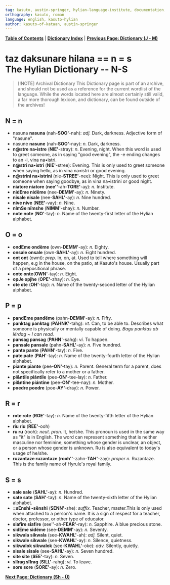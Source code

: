```yaml
---
tag: kasuto, austin-springer, hylian-language-institute, documentation, archive, dictionary
orthography: kasuto, roman
language: english, kasuto-hylian
author: kasuto-of-kataan, austin-springer
---
```

**[Table of Contents](00-toc.md)** | **[Dictionary Index](10.0-daksunare.md)** | **[Previous Page: Dictionary (J - M)](10.3-daksunare-j-m.md)**

# <span class="hylian_kas">taz daksunare hilana == n = s</span><br>The Hylian Dictionary -- N-S


> [!NOTE] Archival Dictionary
> This Dictionary page is part of an archive, and should not be used as a reference for the current wordlist of the language. While the words located here are almost certainly still valid, a far more thorough lexicon, and dictionary, can be found outside of the archives!

## N <span class="hylian_kas">= n</span>

+ <span class="hylian_kas">nasuna</span> **nasuna** (nah-**SOO'**-nah): _adj._ Dark, darkness.  Adjective form of  "nasune".
+ <span class="hylian_kas">nasune</span> **nasune** (nah-**SOO'**-nay): _n._ Dark, darkness.
+ **<span class="hylian_kas">n@stre</span> na•istre** (**NIE'**-stray): _n._ Evening, night. When this word is used to greet someone, as in saying "good evening", the -e ending changes to an -i, vina na•istri.
+ **<span class="hylian_kas">n@stri</span> na•istri** (**NIE'**-stree): Evening. This is only used to greet someone when saying hello, as in vina na•istri or good evening.
+ **<span class="hylian_kas">n@strini</span> na•istrini** (nie-**STREE'**-nee): Night. This is only used to greet someone when saying goodbye, as in vina na•istrini or good night.
+ **<span class="hylian_kas">niatore</span> niatore** (**nee''**-ah-**TORE'**-ay): _n._ Institute.
+ **<span class="hylian_kas">nidEme</span> nidëme** (nee-**DEMM'**-ay): _n._ Ninety.
+ **<span class="hylian_kas">nisale</span> nisale** (nee-**SAHL'**-ay): _n._ Nine hundred.
+ **<span class="hylian_kas">nive</span> nive** (**NEE'**-vay): _n._ Nine.
+ **<span class="hylian_kas">nImSe</span> nïmshe** (**NIMM'**-shay): _n._ Number.
+ **<span class="hylian_kas">note</span> note** (**NO'**-tay): _n._ Name of the twenty-first letter of the Hylian alphabet.

## O <span class="hylian_kas">= o</span>

+ **<span class="hylian_kas">ondEme</span> ondëme** (own-**DEMM'**-ay): _n._ Eighty.
+ **<span class="hylian_kas">onsale</span> onsale** (own-**SAHL'**-ay): _n._ Eight hundred.
+ **<span class="hylian_kas">ont</span> ont** (ownt): _prep._ In, on, at. Used to tell where something will happen, e.g in the house, on the patio, at Kasuto's house. Usually part of a prepositional phrase.
+ **<span class="hylian_kas">onte</span> onte**(**OWN'**-tay): _n._ Eight.
+ **<span class="hylian_kas">opJe</span> opjhe** (**OPE'**-zhay): _n._ Eye.
+ **<span class="hylian_kas">ote</span> ote** (**OH'**-tay): _n._ Name of the twenty-second letter of the Hylian alphabet.

## P <span class="hylian_kas">= p</span>

+ **<span class="hylian_kas">pandEme</span> pandëme** (pahn-**DEMM'**-ay): _n._ Fifty.
+ **<span class="hylian_kas">panktag</span> panktag** (**PAHNK'**-tahg): _vt._ Can, to be able to. Describes what someone is physically or mentally capable of doing. _Bagu panktas ab lërdag ~ I can read._
+ **<span class="hylian_kas">pansag</span> pansag** (**PAHN'**-sahg): _vi._ To happen.
+ **<span class="hylian_kas">pansale</span> pansale** (pahn-**SAHL'**-ay): _n._ Five hundred.
+ **<span class="hylian_kas">pante</span> pante** (**PAHN'**-tay): _n._ Five.
+ **<span class="hylian_kas">pate</span> pate** (**PAH'**-tay): _n._ Name of the twenty-fourth letter of the Hylian alphabet.
+ **<span class="hylian_kas">piante</span> piante** (pee-**ON'**-tay): _n._ Parent. General term for a parent, does not specifically refer to a mother or a father.
+ **<span class="hylian_kas">pi&amp;ntile</span> piántile** (pee-**ON'**-tee-lay): _n._ Father.
+ **<span class="hylian_kas">pi&amp;ntine</span> piántine** (pee-**ON'**-tee-nay): _n._ Mother.
+ **<span class="hylian_kas">poedre</span> poedre** (poe-**AY'**-dray): _n._ Power. 

## R <span class="hylian_kas">= r</span>

+ **<span class="hylian_kas">rote</span> rote** (**ROE'**-tay): _n._ Name of the twenty-fifth letter of the Hylian alphabet.
+ **<span class="hylian_kas">riu</span> riu** (**REE'**-ooh)
+ **<span class="hylian_kas">ru</span> ru** (rooh):  _neut. pron._ It, he/she. This pronoun is used in the same way as "it" is in English. The word can represent something that is neither masculine nor feminine, something whose gender is unclear, an object, or a person whose gender is unknown. Ru is also equivalent to today's usage of he/she.
+ **<span class="hylian_kas">ruzantaze</span> ruzantaze** (**rooh''**-zahn-**TAH'**-zay): _proper n._ Ruzantaze. This is the family name of Hyrule's royal family.


## S <span class="hylian_kas">= s</span>

+ **<span class="hylian_kas">sale</span> sale** (**SAHL'**-ay): _n._ Hundred.
+ **<span class="hylian_kas">sate</span> sate** (**SAH'**-tay): _n._ Name of the twenty-sixth letter of the Hylian alphabet.
+ **<span class="hylian_kas">=sEnshi</span> -sënshi** (**SENN'**-she):  _suffix._ Teacher, master.This is only used when attached to a person's name. It is a sign of respect for a teacher, doctor, professor, or other type of educator.
+ **<span class="hylian_kas">siafire</span> siafire** (see''-ah-**FEAR'**-ray): _n._ Sapphire. A blue precious stone.
+ **<span class="hylian_kas">sidEme</span> sidëme** (see-**DEMM'**-ay): _n._ Seventy.
+ **<span class="hylian_kas">sikwala</span> sikwala** (see-**KWAHL'**-ah): _adj._ Silent, quiet.
+ **<span class="hylian_kas">sikwale</span> sikwale** (see-**KWAHL'**-ay): _n._ Silence, quietness.
+ **<span class="hylian_kas">sikwalok</span> sikwalok** (see-**KWAHL'**-oke): _adv._ Silently, quietly.
+ **<span class="hylian_kas">sisale</span> sisale** (see-**SAHL'**-ay): _n._ Seven hundred.
+ **<span class="hylian_kas">site</span> site** (**SEE'**-tay): _n._ Seven.
+ **<span class="hylian_kas">sIlrag</span> sïlrag** (**SILL'**-rahg): _vi._ To leave.
+ **<span class="hylian_kas">sore</span> sore** (**SORE'**-ay): _n._ Zero.

**[Next Page: Dictionary (Sh - Ü)](10.5-daksunare-sh-ü.md)**
